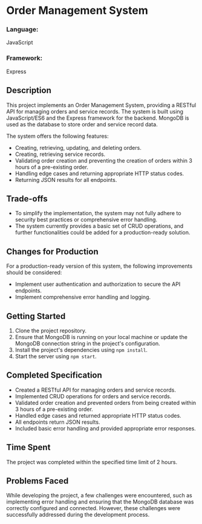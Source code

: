 # Order Management System

### Language: 
JavaScript

### Framework: 
Express

## Description

This project implements an Order Management System, providing a RESTful API for managing orders and service records. The system is built using JavaScript/ES6 and the Express framework for the backend. MongoDB is used as the database to store order and service record data.

The system offers the following features:

- Creating, retrieving, updating, and deleting orders.
- Creating, retrieving service records.
- Validating order creation and preventing the creation of orders within 3 hours of a pre-existing order.
- Handling edge cases and returning appropriate HTTP status codes.
- Returning JSON results for all endpoints.

## Trade-offs

- To simplify the implementation, the system may not fully adhere to security best practices or comprehensive error handling.
- The system currently provides a basic set of CRUD operations, and further functionalities could be added for a production-ready solution.

## Changes for Production

For a production-ready version of this system, the following improvements should be considered:

- Implement user authentication and authorization to secure the API endpoints.
- Implement comprehensive error handling and logging.

## Getting Started

1. Clone the project repository.
2. Ensure that MongoDB is running on your local machine or update the MongoDB connection string in the project's configuration.
3. Install the project's dependencies using `npm install`.
4. Start the server using `npm start`.

## Completed Specification

- Created a RESTful API for managing orders and service records.
- Implemented CRUD operations for orders and service records.
- Validated order creation and prevented orders from being created within 3 hours of a pre-existing order.
- Handled edge cases and returned appropriate HTTP status codes.
- All endpoints return JSON results.
- Included basic error handling and provided appropriate error responses.

## Time Spent

The project was completed within the specified time limit of 2 hours.

## Problems Faced

While developing the project, a few challenges were encountered, such as implementing error handling and ensuring that the MongoDB database was correctly configured and connected. However, these challenges were successfully addressed during the development process.
